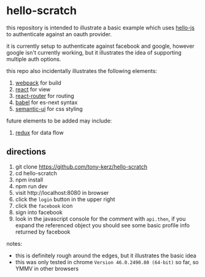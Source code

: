 # hello-scratch

this repository is intended to illustrate a basic example which uses [hello-js](https://adodson.com/hello.js/)
to authenticate against an oauth provider.

it is currently setup to authenticate against facebook and google,
however google isn't currently working, but it illustrates the idea of supporting multiple auth options.

this repo also incidentally illustrates the following elements:

1. [webpack](http://webpack.github.io/) for build
1. [react](https://facebook.github.io/react/) for view
1. [react-router](https://github.com/rackt/react-router) for routing
1. [babel](http://babeljs.io/) for es-next syntax
1. [semantic-ui](http://semantic-ui.com/) for css styling

future elements to be added may include:

1. [redux](http://redux.js.org/) for data flow

## directions

1. git clone https://github.com/tony-kerz/hello-scratch
1. cd hello-scratch
1. npm install
1. npm run dev
1. visit http://localhost:8080 in browser
1. click the `login` button in the upper right
1. click the `facebook` icon
1. sign into facebook
1. look in the javascript console for the comment with `api.then`,
if you expand the referenced object you should see some basic profile info returned by facebook

notes:
* this is definitely rough around the edges, but it illustrates the basic idea
* this was only tested in chrome `Version 46.0.2490.80 (64-bit)` so far, so YMMV in other browsers
